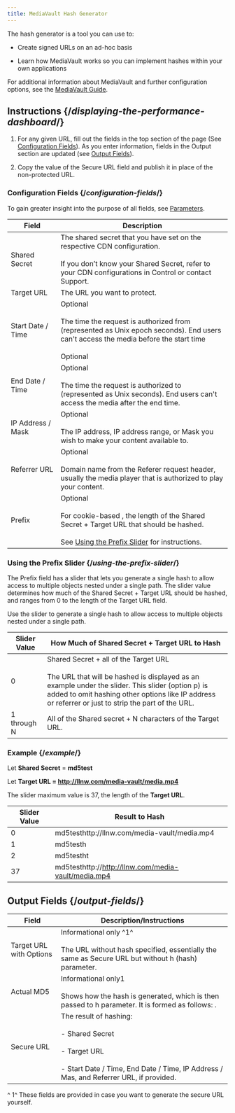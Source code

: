 ```yaml
---
title: MediaVault Hash Generator
---
```


The hash generator is a tool you can use to:

-   Create signed URLs on an ad-hoc basis

-   Learn how MediaVault works so you can implement hashes within your own applications

For additional information about MediaVault and further configuration options, see the [MediaVault Guide](/delivery/delivery/mediavault).

## Instructions {/*displaying-the-performance-dashboard*/}

1.  For any given URL, fill out the fields in the top section of the page (See [Configuration Fields](#configuration-fields)). As you enter information, fields in the Output section are updated (see [Output Fields](#output-fields)).

2.  Copy the value of the Secure URL field and publish it in place of the non-protected URL.

### Configuration Fields {/*configuration-fields*/}

To gain greater insight into the purpose of all fields, see [Parameters](/delivery/delivery/mediavault/#mediavault-parameters).

| Field | Description |
| --- | --- |
| Shared Secret | The shared secret that you have set on the respective CDN configuration.<br /><br />If you don’t know your Shared Secret, refer to your CDN configurations in Control or contact Support. |
| Target URL | The URL you want to protect. |
| Start Date / Time | Optional<br /><br />The time the request is authorized from (represented as Unix epoch seconds). End users can't access the media before the start time<br /><br />Optional |
| End Date / Time | Optional<br /><br />The time the request is authorized to (represented as Unix seconds). End users can't access the media after the end time. |
| IP Address / Mask | Optional<br /><br />The IP address, IP address range, or Mask you wish to make your content available to. |
| Referrer URL | Optional<br /><br />Domain name from the Referer request header, usually the media player that is authorized to play your content. |
| Prefix | Optional<br /><br />For cookie-based , the length of the Shared Secret + Target URL that should be hashed.<br /><br />See [Using the Prefix Slider](#using-the-prefix-slider) for instructions. |

### Using the Prefix Slider {/*using-the-prefix-slider*/}

The Prefix field has a slider that lets you generate a single hash to allow access to multiple objects nested under a single path. The slider value determines how much of the Shared Secret + Target URL should be hashed, and ranges from 0 to the length of the Target URL field.

Use the slider to generate a single hash to allow access to multiple objects nested under a single path.

| Slider Value | How Much of Shared Secret + Target URL to Hash |
| --- | --- |
| 0   | Shared Secret + all of the Target URL<br /> <br /> <Callout type="info">The URL that will be hashed is displayed as an example under the slider. This slider (option p) is added to omit hashing other options like IP address or referrer or just to strip the part of the URL.</Callout> |
| 1 through N | All of the Shared secret + N characters of the Target URL. |

### Example {/*example*/}

Let **Shared Secret** = **md5test**

Let **Target URL = http://llnw.com/media-vault/media.mp4**

The slider maximum value is 37, the length of the **Target URL**.

| Slider Value | Result to Hash |
| --- | --- |
| 0   | md5testhttp://llnw.com/media-vault/media.mp4 |
| 1   | md5testh |
| 2   | md5testht |
| 37  | md5testhttp://http://llnw.com/media-vault/media.mp4 |

## Output Fields {/*output-fields*/}

| Field | Description/Instructions |
| --- | --- |
| Target URL with Options | Informational only ^1^<br /><br />The URL without hash specified, essentially the same as Secure URL but without h (hash) parameter. |
| Actual MD5 | Informational only1<br /><br />Shows how the hash is generated, which is then passed to h parameter. It is formed as follows: <md5secret><url><parameters>. |
| Secure URL | The result of hashing:<br /><br />-   Shared Secret<br />    <br />-   Target URL<br />    <br />-   Start Date / Time, End Date / Time, IP Address / Mas, and Referrer URL, if provided. |

^ 1^ These fields are provided in case you want to generate the secure URL yourself.
